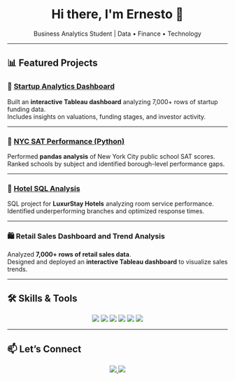 <!-- Header -->
<h1 align="center">Hi there, I'm Ernesto 👋</h1>
<p align="center">
  Business Analytics Student | Data • Finance • Technology  
</p>

---

## 📊 Featured Projects

### 🚀 [Startup Analytics Dashboard](https://github.com/ediaz-usf/Analyzing-Startup-Companies-Project)  
Built an **interactive Tableau dashboard** analyzing 7,000+ rows of startup funding data.  
Includes insights on valuations, funding stages, and investor activity.  

---

### 🏫 [NYC SAT Performance (Python)](https://github.com/ediaz-usf/NYC-Public-Schools-SAT-Performance-Analysis)  
Performed **pandas analysis** of New York City public school SAT scores.  
Ranked schools by subject and identified borough-level performance gaps.  

---

### 🏨 [Hotel SQL Analysis](https://www.datacamp.com/datalab/w/f4e0e283-7362-4d0a-8239-15477ce33142)  
SQL project for **LuxurStay Hotels** analyzing room service performance.  
Identified underperforming branches and optimized response times.  

---

### 🛍️ Retail Sales Dashboard and Trend Analysis  
Analyzed **7,000+ rows of retail sales data**.  
Designed and deployed an **interactive Tableau dashboard** to visualize sales trends.  

---

## 🛠️ Skills & Tools
<p align="center">
  <img src="https://img.shields.io/badge/Python-3776AB?logo=python&logoColor=white&style=for-the-badge" />
  <img src="https://img.shields.io/badge/SQL-336791?logo=postgresql&logoColor=white&style=for-the-badge" />
  <img src="https://img.shields.io/badge/Tableau-E97627?logo=tableau&logoColor=white&style=for-the-badge" />
  <img src="https://img.shields.io/badge/Power%20BI-F2C811?logo=powerbi&logoColor=black&style=for-the-badge" />
  <img src="https://img.shields.io/badge/dbt-FF694B?logo=dbt&logoColor=white&style=for-the-badge" />
  <img src="https://img.shields.io/badge/GitHub-181717?logo=github&logoColor=white&style=for-the-badge" />
</p>

---

## 📫 Let’s Connect
<p align="center">
  <a href="https://www.linkedin.com/in/ernesto-d-4ab849155/">
    <img src="https://img.shields.io/badge/LinkedIn-0A66C2?logo=linkedin&logoColor=white&style=for-the-badge"/>
  </a>
  <a href="mailto:ernestoabel.diaz@gmail.com">
    <img src="https://img.shields.io/badge/Email-D14836?logo=gmail&logoColor=white&style=for-the-badge"/>
  </a>
</p>
